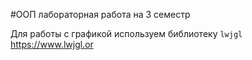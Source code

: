 #ООП лабораторная работа на 3 семестр

Для работы с графикой используем библиотеку `lwjgl` https://www.lwjgl.or